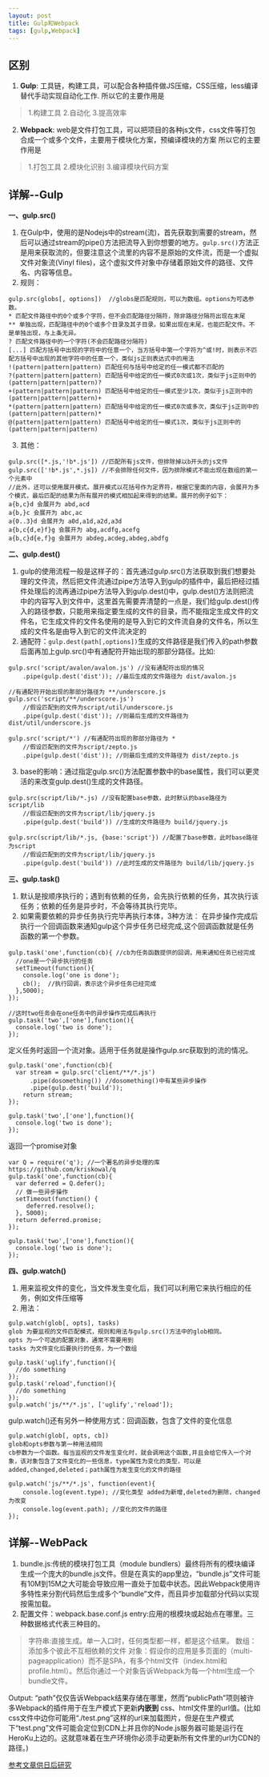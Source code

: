 ```yaml
---
layout: post
title: Gulp和Webpack
tags: [gulp,Webpack]
---
```

## 区别 ##
1. **Gulp**: 工具链，构建工具，可以配合各种插件做JS压缩，CSS压缩，less编译替代手动实现自动化工作.
所以它的主要作用是

> 1.构建工具
> 2.自动化
> 3.提高效率

2. **Webpack**: web是文件打包工具，可以把项目的各种js文件，css文件等打包合成一个或多个文件，主要用于模块化方案，预编译模块的方案
所以它的主要作用是

> 1.打包工具
> 2.模块化识别
> 3.编译模块代码方案

## 详解--Gulp ##
**一、gulp.src()**

1. 在Gulp中，使用的是Nodejs中的stream(流)，首先获取到需要的stream，然后可以通过stream的pipe()方法把流导入到你想要的地方。```gulp.src()```方法正是用来获取流的，但要注意这个流里的内容不是原始的文件流，而是一个虚拟文件对象流(Vinyl files)，这个虚拟文件对象中存储着原始文件的路径、文件名、内容等信息。
2. 规则：
```
gulp.src(globs[, options])  //globs是匹配规则，可以为数组。options为可选参数。
* 匹配文件路径中的0个或多个字符，但不会匹配路径分隔符，除非路径分隔符出现在末尾
** 单独出现，匹配路径中的0个或多个目录及其子目录。如果出现在末尾，也能匹配文件。不是单独出现，与上条无异。
? 匹配文件路径中的一个字符(不会匹配路径分隔符)
[...] 匹配方括号中出现的字符中的任意一个，当方括号中第一个字符为^或!时，则表示不匹配方括号中出现的其他字符中的任意一个，类似js正则表达式中的用法
!(pattern|pattern|pattern) 匹配任何与括号中给定的任一模式都不匹配的
?(pattern|pattern|pattern) 匹配括号中给定的任一模式0次或1次，类似于js正则中的(pattern|pattern|pattern)?
+(pattern|pattern|pattern) 匹配括号中给定的任一模式至少1次，类似于js正则中的(pattern|pattern|pattern)+
*(pattern|pattern|pattern) 匹配括号中给定的任一模式0次或多次，类似于js正则中的(pattern|pattern|pattern)*
@(pattern|pattern|pattern) 匹配括号中给定的任一模式1次，类似于js正则中的(pattern|pattern|pattern)
```
3. 其他：
```
gulp.src([*.js,'!b*.js']) //匹配所有js文件，但排除掉以b开头的js文件
gulp.src(['!b*.js',*.js]) //不会排除任何文件，因为排除模式不能出现在数组的第一个元素中
//此外，还可以使用展开模式。展开模式以花括号作为定界符，根据它里面的内容，会展开为多个模式，最后匹配的结果为所有展开的模式相加起来得到的结果。展开的例子如下：
a{b,c}d 会展开为 abd,acd
a{b,}c 会展开为 abc,ac
a{0..3}d 会展开为 a0d,a1d,a2d,a3d
a{b,c{d,e}f}g 会展开为 abg,acdfg,acefg
a{b,c}d{e,f}g 会展开为 abdeg,acdeg,abdeg,abdfg
```

**二、gulp.dest()**

1. gulp的使用流程一般是这样子的：首先通过gulp.src()方法获取到我们想要处理的文件流，然后把文件流通过pipe方法导入到gulp的插件中，最后把经过插件处理后的流再通过pipe方法导入到gulp.dest()中，gulp.dest()方法则把流中的内容写入到文件中，这里首先需要弄清楚的一点是，我们给gulp.dest()传入的路径参数，只能用来指定要生成的文件的目录，而不能指定生成文件的文件名，它生成文件的文件名使用的是导入到它的文件流自身的文件名，所以生成的文件名是由导入到它的文件流决定的
2. 通配符：```gulp.dest(path[,options])```生成的文件路径是我们传入的path参数后面再加上gulp.src()中有通配符开始出现的那部分路径。比如:
```
gulp.src('script/avalon/avalon.js') //没有通配符出现的情况
    .pipe(gulp.dest('dist')); //最后生成的文件路径为 dist/avalon.js

//有通配符开始出现的那部分路径为 **/underscore.js
gulp.src('script/**/underscore.js')
    //假设匹配到的文件为script/util/underscore.js
    .pipe(gulp.dest('dist')); //则最后生成的文件路径为 dist/util/underscore.js

gulp.src('script/*') //有通配符出现的那部分路径为 *
    //假设匹配到的文件为script/zepto.js    
    .pipe(gulp.dest('dist')); //则最后生成的文件路径为 dist/zepto.js
```
3. base的影响：通过指定gulp.src()方法配置参数中的base属性，我们可以更灵活的来改变gulp.dest()生成的文件路径。
```
gulp.src(script/lib/*.js) //没有配置base参数，此时默认的base路径为script/lib
    //假设匹配到的文件为script/lib/jquery.js
    .pipe(gulp.dest('build')) //生成的文件路径为 build/jquery.js

gulp.src(script/lib/*.js, {base:'script'}) //配置了base参数，此时base路径为script
    //假设匹配到的文件为script/lib/jquery.js
    .pipe(gulp.dest('build')) //此时生成的文件路径为 build/lib/jquery.js  
```

**三、gulp.task()**

1. 默认是按顺序执行的；遇到有依赖的任务，会先执行依赖的任务，其次执行该任务；依赖的任务是异步时，不会等待其执行完毕。
2. 如果需要依赖的异步任务执行完毕再执行本体，3种方法：
在异步操作完成后执行一个回调函数来通知gulp这个异步任务已经完成,这个回调函数就是任务函数的第一个参数。
```
gulp.task('one',function(cb){ //cb为任务函数提供的回调，用来通知任务已经完成
  //one是一个异步执行的任务
  setTimeout(function(){
    console.log('one is done');
    cb();  //执行回调，表示这个异步任务已经完成
  },5000);
});

//这时two任务会在one任务中的异步操作完成后再执行
gulp.task('two',['one'],function(){
  console.log('two is done');
});
```
定义任务时返回一个流对象。适用于任务就是操作gulp.src获取到的流的情况。
```
gulp.task('one',function(cb){
  var stream = gulp.src('client/**/*.js')
      .pipe(dosomething()) //dosomething()中有某些异步操作
      .pipe(gulp.dest('build'));
    return stream;
});

gulp.task('two',['one'],function(){
  console.log('two is done');
});
```
返回一个promise对象
```
var Q = require('q'); //一个著名的异步处理的库 https://github.com/kriskowal/q
gulp.task('one',function(cb){
  var deferred = Q.defer();
  // 做一些异步操作
  setTimeout(function() {
     deferred.resolve();
  }, 5000);
  return deferred.promise;
});

gulp.task('two',['one'],function(){
  console.log('two is done');
});
```

**四、gulp.watch()**

1. 用来监视文件的变化，当文件发生变化后，我们可以利用它来执行相应的任务，例如文件压缩等
2. 用法：
```
gulp.watch(glob[, opts], tasks)
glob 为要监视的文件匹配模式，规则和用法与gulp.src()方法中的glob相同。
opts 为一个可选的配置对象，通常不需要用到
tasks 为文件变化后要执行的任务，为一个数组

gulp.task('uglify',function(){
  //do something
});
gulp.task('reload',function(){
  //do something
});
gulp.watch('js/**/*.js', ['uglify','reload']);
```
gulp.watch()还有另外一种使用方式：回调函数，包含了文件的变化信息
```
gulp.watch(glob[, opts, cb])
glob和opts参数与第一种用法相同
cb参数为一个函数。每当监视的文件发生变化时，就会调用这个函数,并且会给它传入一个对象，该对象包含了文件变化的一些信息，type属性为变化的类型，可以是added,changed,deleted；path属性为发生变化的文件的路径

gulp.watch('js/**/*.js', function(event){
    console.log(event.type); //变化类型 added为新增,deleted为删除，changed为改变
    console.log(event.path); //变化的文件的路径
});
```

## 详解--WebPack ##
1. bundle.js:传统的模块打包工具（module bundlers）最终将所有的模块编译生成一个庞大的bundle.js文件。但是在真实的app里边，“bundle.js”文件可能有10M到15M之大可能会导致应用一直处于加载中状态。因此Webpack使用许多特性来分割代码然后生成多个“bundle”文件，而且异步加载部分代码以实现按需加载。
2. 配置文件：webpack.base.conf.js
 entry:应用的根模块或起始点在哪里。三种数据格式代表三种目的。

> 字符串:直接生成。单一入口时，任何类型都一样，都是这个结果。
> 数组：添加多个彼此不互相依赖的文件
> 对象：假设你的应用是多页面的（multi-pageapplication）而不是SPA，有多个html文件（index.html和profile.html）。然后你通过一个对象告诉Webpack为每一个html生成一个bundle文件。

  Output: “path”仅仅告诉Webpack结果存储在哪里，然而“publicPath”项则被许多Webpack的插件用于在生产模式下更新**内嵌到** css、html文件里的url值。(比如css文件中边你可能用“./test.png”这样的url来加载图片，但是在生产模式下“test.png”文件可能会定位到CDN上并且你的Node.js服务器可能是运行在HeroKu上边的。这就意味着在生产环境你必须手动更新所有文件里的url为CDN的路径。)

  [参考文章供日后研究][1]


  [1]: https://segmentfault.com/a/1190000005089993
